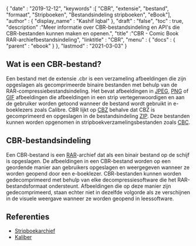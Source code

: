 {
  "date" : "2019-12-12",
  "keywords" :[ "CBR", "extensie", "bestand", "formaat", "Stripboeken", "Bestandsindeling stripboeken", "eBook"],
  "author" : {
    "display_name" : "Kashif Iqbal"
},
  "draft" : "false",
  "toc" : true,
  "description" :"Meer informatie over CBR-bestandsindeling en API's die CBR-bestanden kunnen maken en openen.",
  "title" :"CBR - Comic Book RAR-archiefbestandsindeling",
  "linktitle" : "CBR",
  "menu" : {
    "docs" : {
      "parent" : "ebook"
}
},
  "lastmod" : "2021-03-03"
}

## Wat is een CBR-bestand?

Een bestand met de extensie .cbr is een verzameling afbeeldingen die zijn opgeslagen als gecomprimeerde binaire bestanden met behulp van de RAR-compressiebestandsindeling. Het bevat afbeeldingen in [JPEG](/nl/image/jpeg/), [PNG](/nl/image/png/) of [GIF](/nl/image/gif/) afbeeldingen die afbeeldingen in een strip vertegenwoordigen en aan de gebruiker worden getoond wanneer de bestand wordt gebruikt in e-boeklezers zoals Calibre. CBR lijkt op [CBZ](/nl/ebook/cbz/) behalve dat CBZ is gecomprimeerd en opgeslagen in de bestandsindeling [ZIP](/nl/compression/zip/). Deze bestanden kunnen worden opgenomen in stripboekverzamelingsbestanden zoals [CBC](/nl/ebook/cbc/).

## CBR-bestandsindeling

Een CBR-bestand is een [RAR](/nl/compression/rar/)-archief dat als een binair bestand op de schijf is opgeslagen. De afbeeldingen in een CBR-bestand worden op een geordende manier aan gebruikers opgeslagen en weergegeven wanneer ze worden geopend door een e-boeklezer. CBR-bestanden kunnen worden gedecomprimeerd met behulp van elke decompressiesoftware die het RAR-bestandsformaat ondersteunt. Afbeeldingen die op deze manier zijn gedecomprimeerd, staan echter niet in dezelfde volgorde als ze verschijnen in de visuele weergave wanneer ze worden geopend in leessoftware.

## Referenties

* [Stripboekarchief](https://en.wikipedia.org/wiki/Comic_book_archive)
* [Kaliber](https://calibre-ebook.com/)

